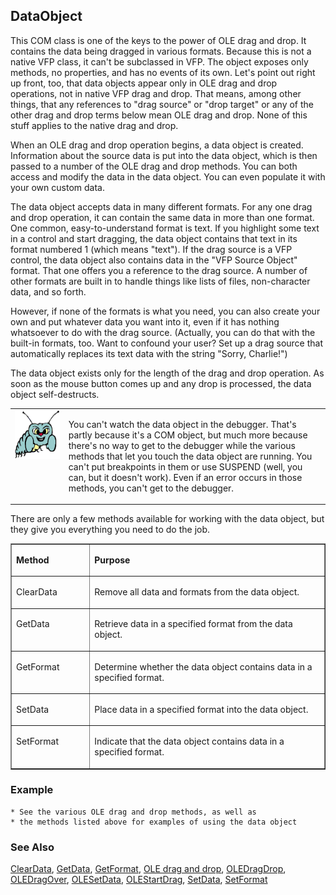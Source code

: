 ## DataObject

This COM class is one of the keys to the power of OLE drag and drop. It contains the data being dragged in various formats. Because this is not a native VFP class, it can't be subclassed in VFP. The object exposes only methods, no properties, and has no events of its own. Let's point out right up front, too, that data objects appear only in OLE drag and drop operations, not in native VFP drag and drop. That means, among other things, that any references to "drag source" or "drop target" or any of the other drag and drop terms below mean OLE drag and drop. None of this stuff applies to the native drag and drop.

When an OLE drag and drop operation begins, a data object is created. Information about the source data is put into the data object, which is then passed to a number of the OLE drag and drop methods. You can both access and modify the data in the data object. You can even populate it with your own custom data.

The data object accepts data in many different formats. For any one drag and drop operation, it can contain the same data in more than one format. One common, easy-to-understand format is text. If you highlight some text in a control and start dragging, the data object contains that text in its format numbered 1 (which means "text"). If the drag source is a VFP control, the data object also contains data in the "VFP Source Object" format. That one offers you a reference to the drag source. A number of other formats are built in to handle things like lists of files, non-character data, and so forth.

However, if none of the formats is what you need, you can also create your own and put whatever data you want into it, even if it has nothing whatsoever to do with the drag source. (Actually, you can do that with the built-in formats, too. Want to confound your user? Set up a drag source that automatically replaces its text data with the string "Sorry, Charlie!")

The data object exists only for the length of the drag and drop operation. As soon as the mouse button comes up and any drop is processed, the data object self-destructs. 

<table border=0 cellspacing=0 cellpadding=0 width=100%>
<tr>
  <td width=17% valign=top>
<img width=95 height=78 src="bug.gif"></p>
  </td>
  <td width=83%>
  <p>You can't watch the data object in the debugger. That's partly because it's a COM object, but much more because there's no way to get to the debugger while the various methods that let you touch the data object are running. You can't put breakpoints in them or use SUSPEND (well, you can, but it doesn't work). Even if an error occurs in those methods, you can't get to the debugger. </p>
  </td>
 </tr>
</table>

There are only a few methods available for working with the data object, but they give you everything you need to do the job. 

<table border cellspacing=0 cellpadding=0 width=100%>
<tr>
  <td width=25% valign=top>
  <p><b>Method</b></p>
  </td>
  <td width=75% valign=top>
  <p><b>Purpose</b></p>
  </td>
 </tr>
<tr>
  <td width=25% valign=top>
  <p>ClearData</p>
  </td>
  <td width=75% valign=top>
  <p>Remove all data and formats from the data object.</p>
  </td>
 </tr>
<tr>
  <td width=25% valign=top>
  <p>GetData</p>
  </td>
  <td width=75% valign=top>
  <p>Retrieve data in a specified format from the data object.</p>
  </td>
 </tr>
<tr>
  <td width=25% valign=top>
  <p>GetFormat</p>
  </td>
  <td width=75% valign=top>
  <p>Determine whether the data object contains data in a specified format.</p>
  </td>
 </tr>
<tr>
  <td width=25% valign=top>
  <p>SetData</p>
  </td>
  <td width=75% valign=top>
  <p>Place data in a specified format into the data object.</p>
  </td>
 </tr>
<tr>
  <td width=25% valign=top>
  <p>SetFormat</p>
  </td>
  <td width=75% valign=top>
  <p>Indicate that the data object contains data in a specified format.</p>
  </td>
 </tr>
</table>

### Example

```foxpro
* See the various OLE drag and drop methods, as well as
* the methods listed above for examples of using the data object
```
### See Also

[ClearData](s4g776.md), [GetData](s4g776.md), [GetFormat](s4g778.md), [OLE drag and drop](s4g830.md), [OLEDragDrop](s4g823.md), [OLEDragOver](s4g823.md), [OLESetData](s4g829.md), [OLEStartDrag](s4g824.md), [SetData](s4g776.md), [SetFormat](s4g778.md)